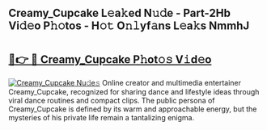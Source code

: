 ## Creamy_Cupcake L𝚎a𝚔ed N𝚞𝚍e - Part-2Hb Vi𝚍𝚎o P𝚑𝚘tos - H𝚘𝚝 O𝚗𝚕yf𝚊ns L𝚎a𝚔s NmmhJ

# <h2><a href="http://kf9aggd.oniu.top/?m=Creamy_Cupcake">🔗👉 🔴 Creamy_Cupcake P𝚑ot𝚘𝚜 V𝚒d𝚎o</a></h2>

[![Creamy_Cupcake Nu𝚍e𝚜](https://i.imgur.com/0qMVB7G.gif)](http://kf9aggd.oniu.top/?m=Creamy_Cupcake)
Online creator and multimedia entertainer Creamy_Cupcake, recognized for sharing dance and lifestyle ideas through viral dance routines and compact clips. The public persona of Creamy_Cupcake is defined by its warm and approachable energy, but the mysteries of his private life remain a tantalizing enigma.  
